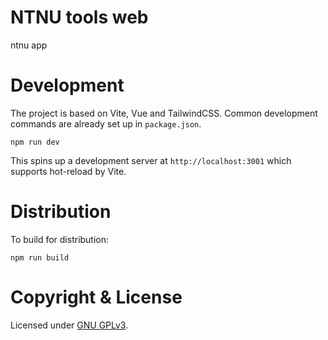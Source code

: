 # NTNU tools web
ntnu app

# Development
The project is based on Vite, Vue and TailwindCSS. Common development commands
are already set up in `package.json`.

```shell
npm run dev
```

This spins up a development server at `http://localhost:3001` which supports
hot-reload by Vite.

# Distribution
To build for distribution:

```shell
npm run build
```

# Copyright & License
Licensed under [GNU GPLv3](COPYING).
